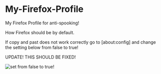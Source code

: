 # My-Firefox-Profile
My Firefox Profile for anti-spooking!


How Firefox should be by default.


If copy and past does not work correctly go to [about:config] and change the setting below from false to true!


UPDATE! THIS SHOULD BE FIXED!


![set from false to true!](https://files.catbox.moe/117p5a.JPG)
